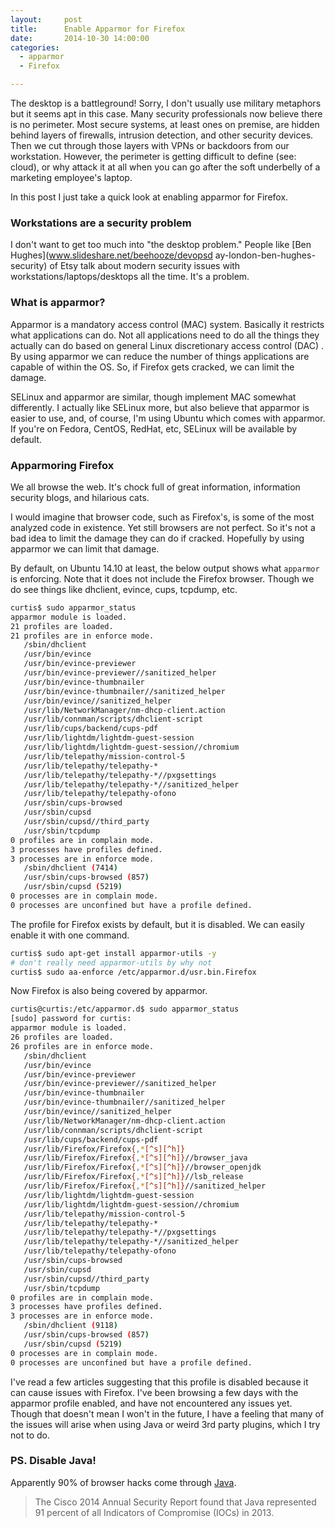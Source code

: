 ```yaml
---
layout:     post
title:      Enable Apparmor for Firefox
date:       2014-10-30 14:00:00
categories:
  - apparmor
  - Firefox

---
```


The desktop is a battleground! Sorry, I don't usually use military metaphors but it seems apt in this case. Many security professionals now believe there is no perimeter. Most secure systems, at least ones on premise, are hidden behind layers of firewalls, intrusion detection, and other security devices. Then we cut through those layers with VPNs or backdoors from our workstation. However, the perimeter is getting difficult to define (see: cloud), or why attack it at all when you can go after the soft underbelly of a marketing employee's laptop.

In this post I just take a quick look at enabling apparmor for Firefox.

<!-- more -->

### Workstations are a security problem

I don't want to get too much into "the desktop problem." People like [Ben Hughes](www.slideshare.net/beehooze/devopsd ay-london-ben-hughes-security) of Etsy talk about modern security issues with workstations/laptops/desktops all the time. It's a problem.

### What is apparmor?

Apparmor is a mandatory access control (MAC) system. Basically it restricts what applications can do. Not all applications need to do all the things they actually can do based on general Linux discretionary access control (DAC) . By using apparmor we can reduce the number of things applications are capable of within the OS. So, if Firefox gets cracked, we can limit the damage.

SELinux and apparmor are similar, though implement MAC somewhat differently. I actually like SELinux more, but also believe that apparmor is easier to use, and, of course, I'm using Ubuntu which comes with apparmor. If you're on Fedora, CentOS, RedHat, etc, SELinux will be available by default.

### Apparmoring Firefox

We all browse the web. It's chock full of great information, information security blogs, and hilarious cats.

I would imagine that browser code, such as Firefox's, is some of the most analyzed code in existence. Yet still browsers are not perfect. So it's not a bad idea to limit the damage they can do if cracked. Hopefully by using apparmor we can limit that damage.

By default, on Ubuntu 14.10 at least, the below output shows what ```apparmor``` is enforcing. Note that it does not include the Firefox browser. Though we do see things like dhclient, evince, cups, tcpdump, etc.

```bash
curtis$ sudo apparmor_status
apparmor module is loaded.
21 profiles are loaded.
21 profiles are in enforce mode.
   /sbin/dhclient
   /usr/bin/evince
   /usr/bin/evince-previewer
   /usr/bin/evince-previewer//sanitized_helper
   /usr/bin/evince-thumbnailer
   /usr/bin/evince-thumbnailer//sanitized_helper
   /usr/bin/evince//sanitized_helper
   /usr/lib/NetworkManager/nm-dhcp-client.action
   /usr/lib/connman/scripts/dhclient-script
   /usr/lib/cups/backend/cups-pdf
   /usr/lib/lightdm/lightdm-guest-session
   /usr/lib/lightdm/lightdm-guest-session//chromium
   /usr/lib/telepathy/mission-control-5
   /usr/lib/telepathy/telepathy-*
   /usr/lib/telepathy/telepathy-*//pxgsettings
   /usr/lib/telepathy/telepathy-*//sanitized_helper
   /usr/lib/telepathy/telepathy-ofono
   /usr/sbin/cups-browsed
   /usr/sbin/cupsd
   /usr/sbin/cupsd//third_party
   /usr/sbin/tcpdump
0 profiles are in complain mode.
3 processes have profiles defined.
3 processes are in enforce mode.
   /sbin/dhclient (7414)
   /usr/sbin/cups-browsed (857)
   /usr/sbin/cupsd (5219)
0 processes are in complain mode.
0 processes are unconfined but have a profile defined.
```

The profile for Firefox exists by default, but it is disabled. We can easily enable it with one command.

```bash
curtis$ sudo apt-get install apparmor-utils -y
# don't really need apparmor-utils by why not
curtis$ sudo aa-enforce /etc/apparmor.d/usr.bin.Firefox

```

Now Firefox is also being covered by apparmor.

```bash
curtis@curtis:/etc/apparmor.d$ sudo apparmor_status
[sudo] password for curtis:
apparmor module is loaded.
26 profiles are loaded.
26 profiles are in enforce mode.
   /sbin/dhclient
   /usr/bin/evince
   /usr/bin/evince-previewer
   /usr/bin/evince-previewer//sanitized_helper
   /usr/bin/evince-thumbnailer
   /usr/bin/evince-thumbnailer//sanitized_helper
   /usr/bin/evince//sanitized_helper
   /usr/lib/NetworkManager/nm-dhcp-client.action
   /usr/lib/connman/scripts/dhclient-script
   /usr/lib/cups/backend/cups-pdf
   /usr/lib/Firefox/Firefox{,*[^s][^h]}
   /usr/lib/Firefox/Firefox{,*[^s][^h]}//browser_java
   /usr/lib/Firefox/Firefox{,*[^s][^h]}//browser_openjdk
   /usr/lib/Firefox/Firefox{,*[^s][^h]}//lsb_release
   /usr/lib/Firefox/Firefox{,*[^s][^h]}//sanitized_helper
   /usr/lib/lightdm/lightdm-guest-session
   /usr/lib/lightdm/lightdm-guest-session//chromium
   /usr/lib/telepathy/mission-control-5
   /usr/lib/telepathy/telepathy-*
   /usr/lib/telepathy/telepathy-*//pxgsettings
   /usr/lib/telepathy/telepathy-*//sanitized_helper
   /usr/lib/telepathy/telepathy-ofono
   /usr/sbin/cups-browsed
   /usr/sbin/cupsd
   /usr/sbin/cupsd//third_party
   /usr/sbin/tcpdump
0 profiles are in complain mode.
3 processes have profiles defined.
3 processes are in enforce mode.
   /sbin/dhclient (9118)
   /usr/sbin/cups-browsed (857)
   /usr/sbin/cupsd (5219)
0 processes are in complain mode.
0 processes are unconfined but have a profile defined.
```

I've read a few articles suggesting that this profile is disabled because it can cause issues with Firefox. I've been browsing a few days with the apparmor profile enabled, and have not encountered any issues yet. Though that doesn't mean I won't in the future, I have a feeling that many of the issues will arise when using Java or weird 3rd party plugins, which I try not to do.

### PS. Disable Java!

Apparently 90% of browser hacks come through [Java](http://www.eweek.com/security/java-primary-cause-of-91-percent-of-attacks-cisco.html).

>The Cisco 2014 Annual Security Report found that Java represented 91 percent of all Indicators of Compromise (IOCs) in 2013.
